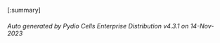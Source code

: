 






[:summary]

###### Auto generated by Pydio Cells Enterprise Distribution v4.3.1 on 14-Nov-2023
